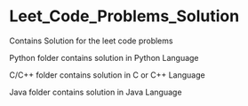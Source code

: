 # Leet_Code_Problems_Solution

Contains Solution for the leet code problems

Python folder contains solution in Python Language

C/C++ folder contains solution in C or C++ Language

Java folder contains solution in Java Language

